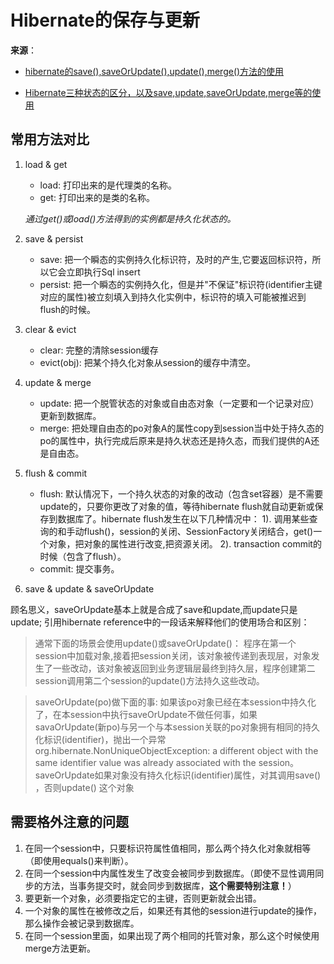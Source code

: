 # Hibernate的保存与更新

**来源**：

- [hibernate的save(),saveOrUpdate(),update(),merge()方法的使用](http://blog.csdn.net/tengdazhang770960436/article/details/8041169)

- [Hibernate三种状态的区分，以及save,update,saveOrUpdate,merge等的使用](http://www.blogjava.net/TiGERTiAN/archive/2008/10/25/236519.html)

## 常用方法对比

1. load & get
    - load: 打印出来的是代理类的名称。
	- get: 打印出来的是类的名称。
 
    *通过get()或load()方法得到的实例都是持久化状态的。*

2. save & persist
	- save: 把一个瞬态的实例持久化标识符，及时的产生,它要返回标识符，所以它会立即执行Sql insert
	- persist: 把一个瞬态的实例持久化，但是并"不保证"标识符(identifier主键对应的属性)被立刻填入到持久化实例中，标识符的填入可能被推迟到flush的时候。

3. clear & evict
	- clear: 完整的清除session缓存
	- evict(obj): 把某个持久化对象从session的缓存中清空。

4. update & merge
	- update: 把一个脱管状态的对象或自由态对象（一定要和一个记录对应）更新到数据库。
	- merge: 把处理自由态的po对象A的属性copy到session当中处于持久态的po的属性中，执行完成后原来是持久状态还是持久态，而我们提供的A还是自由态。

5. flush & commit
	- flush: 默认情况下，一个持久状态的对象的改动（包含set容器）是不需要update的，只要你更改了对象的值，等待hibernate flush就自动更新或保存到数据库了。hibernate flush发生在以下几种情况中：
		1). 调用某些查询的和手动flush()，session的关闭、SessionFactory关闭结合，get()一个对象，把对象的属性进行改变,把资源关闭。
		2). transaction commit的时候（包含了flush）。
	- commit: 提交事务。

6. save & update & saveOrUpdate
	
顾名思义，saveOrUpdate基本上就是合成了save和update,而update只是update;
引用hibernate reference中的一段话来解释他们的使用场合和区别：

>通常下面的场景会使用update()或saveOrUpdate()： 
程序在第一个session中加载对象,接着把session关闭，该对象被传递到表现层，对象发生了一些改动，该对象被返回到业务逻辑层最终到持久层，程序创建第二session调用第二个session的update()方法持久这些改动。

>saveOrUpdate(po)做下面的事: 
如果该po对象已经在本session中持久化了，在本session中执行saveOrUpdate不做任何事，如果savaOrUpdate(新po)与另一个与本session关联的po对象拥有相同的持久化标识(identifier)，抛出一个异常org.hibernate.NonUniqueObjectException: a different object with the same identifier value was already associated with the session。saveOrUpdate如果对象没有持久化标识(identifier)属性，对其调用save() ，否则update() 这个对象

## 需要格外注意的问题
	
1. 在同一个session中，只要标识符属性值相同，那么两个持久化对象就相等（即使用equals()来判断）。
2. 在同一个session中内属性发生了改变会被同步到数据库。（即使不显性调用同步的方法，当事务提交时，就会同步到数据库，**这个需要特别注意！**）
3. 要更新一个对象，必须要指定它的主键，否则更新就会出错。
4. 一个对象的属性在被修改之后，如果还有其他的session进行update的操作，那么操作会被记录到数据库。
5. 在同一个session里面，如果出现了两个相同的托管对象，那么这个时候使用merge方法更新。
